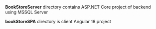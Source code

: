 **BookStoreServer** directory contains ASP.NET Core project of backend using MSSQL Server

**bookStoreSPA** directory is client Angular 18 project
